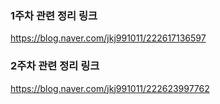 ### 1주차 관련 정리 링크
https://blog.naver.com/jkj991011/222617136597
### 2주차 관련 정리 링크
https://blog.naver.com/jkj991011/222623997762
